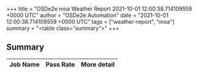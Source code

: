+++
title = "OSDe2e moa Weather Report 2021-10-01 12:00:38.714109559 +0000 UTC"
author = "OSDe2e Automation"
date = "2021-10-01 12:00:38.714109559 +0000 UTC"
tags = ["weather-report", "moa"]
summary = "<table class=\"summary\"></table>"
+++
## Summary

| Job Name | Pass Rate | More detail |
|----------|-----------|-------------|




